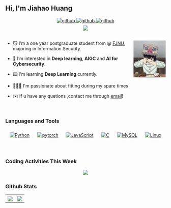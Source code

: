 ## Hi, I'm Jiahao Huang  
  

<div align="center">
    <a href="https://github.com/waHAHJIAHAO" target="_blank">
        <img src=https://img.shields.io/badge/github-white.svg?&style=for-the-badge&logo=github&logoColor=black alt=github style="margin-bottom: 5px;" />
    </a>
    <a href="hu4ngj0hn6688@gmail.com" target="_blank">
        <img src=https://img.shields.io/badge/gmail-blue.svg?&style=for-the-badge&logo=gmail&logoColor=white alt=github style="margin-bottom: 5px;" />
    </a>
    <a href="https://space.bilibili.com/513835261" target="_blank">
        <img src=https://img.shields.io/badge/bilibili-ff69b4.svg?&style=for-the-badge&logo=bilibili&logoColor=white alt=github style="margin-bottom: 5px;" />
    </a>
</div>  


<div align="center">
    <img src="https://komarev.com/ghpvc/?username=waHAHJIAHAO&&style=flat-square" align="center"/>
</div>  


<br/>  

<p>

<img src="./images/pzj0p-rlb8j.webp" align="right" width="20%" height="auto" />

* 🐱 I’m a one year postgraduate student from @ [FJNU](https://www.fjnu.edu.cn/), majoring in Information Security.  
  

* 🤖 I’m interested in **Deep learning**, **AIGC** and **AI for Cybersecurity**.  

* ⌨️ I'm learning **Deep Learning** currently.
  
* 🏃‍🏊💪 I'm passionate about fitting during my spare times 
  

* ✉️ If u have any quetions ,contact me through [email](mailto:allen.yfhuang@gmail.com)!

</p>

<br/>  

### Languages and Tools  
<p>
<div align="center">  
<a href="https://www.python.org/" target="_blank"><img style="margin: 10px" src="https://profilinator.rishav.dev/skills-assets/python-original.svg" alt="Python" height="50" /></a>  
<a href="https://pytorch.org/" target="_blank"><img style="margin: 10px" src="https://profilinator.rishav.dev/skills-assets/pytorch-icon.svg" alt="pytorch" height="50" /></a>  
<a href="https://www.javascript.com/" target="_blank"><img style="margin: 10px" src="https://profilinator.rishav.dev/skills-assets/javascript-original.svg" alt="JavaScript" height="50" /></a>  
<a href="https://www.cprogramming.com/" target="_blank"><img style="margin: 10px" src="https://profilinator.rishav.dev/skills-assets/c-original.svg" alt="C" height="50" /></a>   
<a href="https://www.mysql.com/" target="_blank"><img style="margin: 10px" src="https://profilinator.rishav.dev/skills-assets/mysql-original-wordmark.svg" alt="MySQL" height="50" /></a>  
<a href="https://www.linux.org/" target="_blank"><img style="margin: 10px" src="https://profilinator.rishav.dev/skills-assets/linux-original.svg" alt="Linux" height="50" /></a>  
</div>  
</p>

<br/>  

### Coding Activities This Week
<div align="center">
  <img src="https://github-readme-stats-fork-beta.vercel.app/api/wakatime?username=waHAHJIAHAO&range=last_7_days&cache_seconds=1"/>
</div>

### Github Stats  
<div align="center">
<table><tr>
<td algn="center" valign="center">
    <img src="https://github-readme-stats-fork-beta.vercel.app/api?username=waHAHJIAHAO&show_icons=true&count_private=true&hide_border=true&cache_seconds=1" align="center" style="height: 250px" />
</td>
<td align="center" valign="center">
    <img src="https://github-readme-stats-fork-beta.vercel.app/api/top-langs/?username=waHAHJIAHAO&hide_border=true&layout=compact&cache_seconds=1" align="center" style="height: 250px"/>
</td>
</tr></table>
</div>

